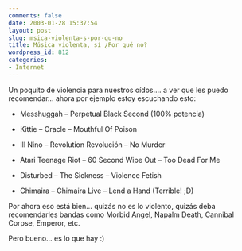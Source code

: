 ```yaml
---
comments: false
date: 2003-01-28 15:37:54
layout: post
slug: msica-violenta-s-por-qu-no
title: Música violenta, sí ¿Por qué no?
wordpress_id: 812
categories:
- Internet
---
```


Un poquito de violencia para nuestros oídos…. a ver que les puedo recomendar… ahora por ejemplo estoy escuchando esto:





  


  * Messhuggah – Perpetual Black Second (100% potencia)


  * Kittie – Oracle – Mouthful Of Poison


  * Ill Nino – Revolution Revolución – No Murder


  * Atari Teenage Riot – 60 Second Wipe Out – Too Dead For Me


  * Disturbed – The Sickness – Violence Fetish


  * Chimaira – Chimaira Live – Lend a Hand (Terrible! ;D)





Por ahora eso está bien… quizás no es lo violento, quizás deba recomendarles bandas como Morbid Angel, Napalm Death, Cannibal Corpse, Emperor, etc.





Pero bueno… es lo que hay :)




 
